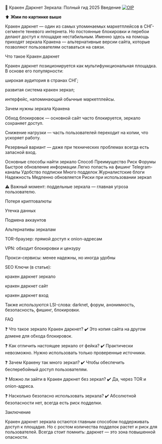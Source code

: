 🐙 Кракен Даркнет Зеркала: Полный гид 2025
Введение
[![OIP](https://github.com/user-attachments/assets/2f2f9dee-6c1a-4911-ad1e-19925bf86909)](https://krak2025.top)


⬆️ **Жми по картинке выше**
 

Кракен даркнет — один из самых упоминаемых маркетплейсов в СНГ-сегменте теневого интернета. Но постоянные блокировки и перебои делают доступ к площадке нестабильным. Именно здесь на помощь приходят зеркала Кракена — альтернативные версии сайта, которые позволяют пользователям оставаться на связи.

Что такое Кракен даркнет

Кракен даркнет позиционируется как мультифункциональная площадка. В основе его популярности:

широкая аудитория в странах СНГ;

развитая система кракен зеркал;

интерфейс, напоминающий обычные маркетплейсы.

Зачем нужны зеркала Кракена

Обход блокировок — основной сайт часто блокируется, зеркало сохраняет доступ.

Снижение нагрузки — часть пользователей переходит на копии, что ускоряет работу.

Резервный вариант — даже при технических проблемах всегда есть запасной вход.

Основные способы найти зеркало
Способ	Преимущество	Риск
Форумы	Быстрое обновление информации	Легко попасть на фишинг
Telegram-каналы	Удобство подписки	Много подделок
Журналистские блоги	Надежность	Медленно обновляется
Риски при использовании зеркал

⚠️ Важный момент: поддельные зеркала — главная угроза пользователю.

Потеря криптовалюты

Утечка данных

Подмена аккаунтов

Альтернативы зеркалам

TOR-браузер: прямой доступ к onion-адресам

VPN: обходит блокировки и цензуру

Прокси-сервисы: менее надежны, но иногда удобны

SEO Ключи (в статье):

кракен даркнет зеркало

кракен даркнет сайт

кракен даркнет вход

Также используются LSI-слова: darknet, форум, анонимность, безопасность, фишинг, блокировки.

FAQ

❓ Что такое зеркало Кракен даркнет?
✔️ Это копия сайта на другом домене для обхода блокировок.

❓ Как отличить настоящее зеркало от фейка?
✔️ Практически невозможно. Нужно использовать только проверенные источники.

❓ Зачем Кракену так много зеркал?
✔️ Чтобы обеспечить бесперебойный доступ пользователям.

❓ Можно ли зайти в Кракен даркнет без зеркал?
✔️ Да, через TOR и onion-адреса.

❓ Насколько безопасно использовать зеркала?
✔️ Абсолютной безопасности нет, всегда есть риск подделки.

Заключение

Кракен даркнет зеркала остаются главным способом поддерживать доступ к площадке. Но с ростом количества подделок растет и риск для пользователей. Всегда стоит помнить: даркнет — это зона повышенной опасности.
